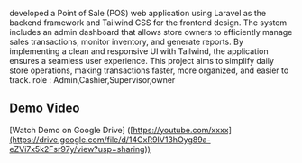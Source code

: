 developed a Point of Sale (POS) web application using Laravel as the backend framework and Tailwind CSS for the frontend design. 
The system includes an admin dashboard that allows store owners to efficiently manage sales transactions, monitor inventory, and generate reports. 
By implementing a clean and responsive UI with Tailwind, the application ensures a seamless user experience. 
This project aims to simplify daily store operations, making transactions faster, more organized, and easier to track.
role : Admin,Cashier,Supervisor,owner

## Demo Video
[Watch Demo on Google Drive]
([https://youtube.com/xxxx](https://drive.google.com/file/d/14GxR9IV13hOyg89a-eZVi7x5k2Fsr97y/view?usp=sharing))

